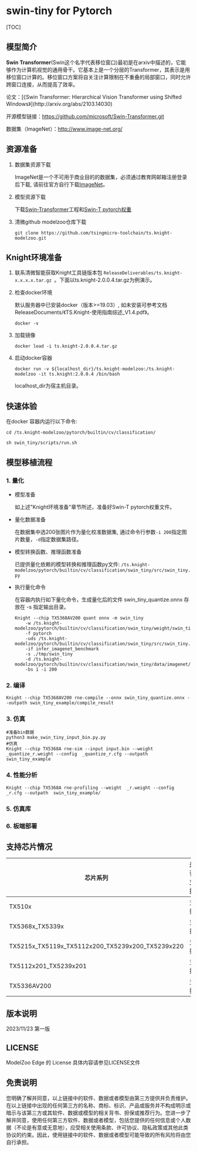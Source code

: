 # swin-tiny for Pytorch

<!--命名规则 {model_name}-{dataset}-{framework}-->

[TOC]

## 模型简介

**Swin Transformer**(Swin这个名字代表移位窗口)最初是在arxiv中描述的，它能够作为计算机视觉的通用骨干。它基本上是一个分层的Transformer，其表示是用移位窗口计算的。移位窗口方案将自关注计算限制在不重叠的局部窗口，同时允许跨窗口连接，从而提高了效率。

<!--可选-->论文：[《Swin Transformer: Hierarchical Vision Transformer using Shifted Windows》](http://arxiv.org/abs/2103.14030)

开源模型链接：https://github.com/microsoft/Swin-Transformer.git

数据集（ImageNet）：http://www.image-net.org/

## 资源准备

1. 数据集资源下载

	ImageNet是一个不可用于商业目的的数据集，必须通过教育网邮箱注册登录后下载, 请前往官方自行下载[ImageNet](http://image-net.org/)。

2. 模型资源下载

	下载[Swin-Transformer](https://github.com/microsoft/Swin-Transformer.git)工程和[Swin-T pytorch权重](https://objects.githubusercontent.com/github-production-release-asset-2e65be/357198522/fd006b80-9bd3-11eb-8445-769d89efab4e?X-Amz-Algorithm=AWS4-HMAC-SHA256&X-Amz-Credential=AKIAIWNJYAX4CSVEH53A%2F20231222%2Fus-east-1%2Fs3%2Faws4_request&X-Amz-Date=20231222T032029Z&X-Amz-Expires=300&X-Amz-Signature=9d5195f7613c830d16dabaf81df4aa85ebcc7ebab6d59b1ae775df22bb9f39dc&X-Amz-SignedHeaders=host&actor_id=12314280&key_id=0&repo_id=357198522&response-content-disposition=attachment%3B%20filename%3Dswin_tiny_patch4_window7_224.pth&response-content-type=application%2Foctet-stream)

3. 清微github modelzoo仓库下载

	```git clone https://github.com/tsingmicro-toolchain/ts.knight-modelzoo.git```

## Knight环境准备

1. 联系清微智能获取Knight工具链版本包 ```ReleaseDeliverables/ts.knight-x.x.x.x.tar.gz ```。下面以ts.knight-2.0.0.4.tar.gz为例演示。

2. 检查docker环境

	​默认服务器中已安装docker（版本>=19.03）, 如未安装可参考文档ReleaseDocuments/《TS.Knight-使用指南综述_V1.4.pdf》。
	
	```
	docker -v   
	```

3. 加载镜像
	
	```
	docker load -i ts.knight-2.0.0.4.tar.gz
	```

4. 启动docker容器

	```
	docker run -v ${localhost_dir}/ts.knight-modelzoo:/ts.knight-modelzoo -it ts.knight:2.0.0.4 /bin/bash
	```
	
	localhost_dir为宿主机目录。

## 快速体验

在docker 容器内运行以下命令:

```
cd /ts.knight-modelzoo/pytorch/builtin/cv/classification/
```

```
sh swin_tiny/scripts/run.sh
```

## 模型移植流程

### 1. 量化

-   模型准备
	
	如上述"Knight环境准备"章节所述，准备好Swin-T pytorch权重文件。
	

-   量化数据准备

    在数据集中选200张图片作为量化校准数据集, 通过命令行参数```-i 200```指定图片数量，```-d```指定数据集路径。

-   模型转换函数、推理函数准备
	
	已提供量化依赖的模型转换和推理函数py文件: ```/ts.knight-modelzoo/pytorch/builtin/cv/classification/swin_tiny/src/swin_tiny.py```

-   执行量化命令

	在容器内执行如下量化命令，生成量化后的文件 swin_tiny_quantize.onnx 存放在 -s 指定输出目录。

    	Knight --chip TX5368AV200 quant onnx -m swin_tiny
    		-w /ts.knight-modelzoo/pytorch/builtin/cv/classification/swin_tiny/weight/swin_tiny_patch4_window7_224.pth 
    		-f pytorch 
    		-uds /ts.knight-modelzoo/pytorch/builtin/cv/classification/swin_tiny/src/swin_tiny.py 
    		-if infer_imagenet_benchmark 
			-s ./tmp/swin_tiny 
    		-d /ts.knight-modelzoo/pytorch/builtin/cv/classification/swin_tiny/data/imagenet/images/val 
    		-bs 1 -i 200


### 2. 编译


    Knight --chip TX5368AV200 rne-compile --onnx swin_tiny_quantize.onnx --outpath swin_tiny_example/compile_result


### 3. 仿真

    #准备bin数据
    python3 make_swin_tiny_input_bin.py.py  
    #仿真
    Knight --chip TX5368A rne-sim --input input.bin --weight _quantize_r.weight --config  _quantize_r.cfg --outpath swin_tiny_example

### 4. 性能分析

```
Knight --chip TX5368A rne-profiling --weight  _r.weight --config  _r.cfg --outpath  swin_tiny_example/
```

### 5. 仿真库

### 6. 板端部署



## 支持芯片情况

| 芯片系列                                          | 是否支持 |
| ------------------------------------------------ | ------- |
| TX510x                                           | 支持     |
| TX5368x_TX5339x                                  | 支持     |
| TX5215x_TX5119x_TX5112x200_TX5239x200_TX5239x220 | 支持     |
| TX5112x201_TX5239x201                            | 支持     |
| TX5336AV200                                      | 支持     |



## 版本说明

2023/11/23  第一版



## LICENSE

ModelZoo Edge 的 License 具体内容请参见LICENSE文件

## 免责说明

您明确了解并同意，以上链接中的软件、数据或者模型由第三方提供并负责维护。在以上链接中出现的任何第三方的名称、商标、标识、产品或服务并不构成明示或暗示与该第三方或其软件、数据或模型的相关背书、担保或推荐行为。您进一步了解并同意，使用任何第三方软件、数据或者模型，包括您提供的任何信息或个人数据（不论是有意或无意地），应受相关使用条款、许可协议、隐私政策或其他此类协议的约束。因此，使用链接中的软件、数据或者模型可能导致的所有风险将由您自行承担。



